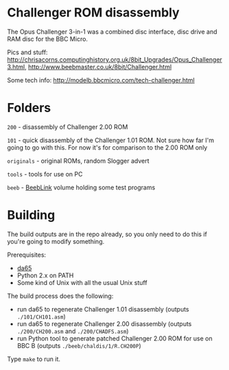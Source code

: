 Challenger ROM disassembly
==========================

The Opus Challenger 3-in-1 was a combined disc interface, disc drive
and RAM disc for the BBC Micro.

Pics and stuff: http://chrisacorns.computinghistory.org.uk/8bit_Upgrades/Opus_Challenger3.html, http://www.beebmaster.co.uk/8bit/Challenger.html

Some tech info: http://modelb.bbcmicro.com/tech-challenger.html

Folders
=======

`200` - disassembly of Challenger 2.00 ROM

`101` - quick disassembly of the Challenger 1.01 ROM. Not sure how
far I'm going to go with this. For now it's for comparison to the 2.00
ROM only

`originals` - original ROMs, random Slogger advert

`tools` - tools for use on PC

`beeb` - [BeebLink](https://github.com/tom-seddon/beeblink) volume
holding some test programs

Building
========

The build outputs are in the repo already, so you only need to do this
if you're going to modify something.

Prerequisites:

* [da65](https://cc65.github.io/doc/da65.html)
* Python 2.x on PATH
* Some kind of Unix with all the usual Unix stuff

The build process does the following:

* run da65 to regenerate Challenger 1.01 disassembly (outputs `./101/CH101.asm`)
* run da65 to regenerate Challenger 2.00 disassembly (outputs `./200/CH200.asm` and `./200/CHADFS.asm`)
* run Python tool to generate patched Challenger 2.00 ROM for use on BBC B (outputs `./beeb/chaldis/1/R.CH200P`)

Type `make` to run it.
